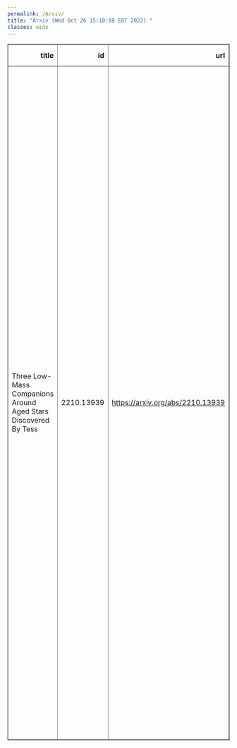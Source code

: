 ```yaml
---
permalink: /Arxiv/
title: "Arxiv (Wed Oct 26 15:10:08 EDT 2022) "
classes: wide
---
```

<table border="1" class="dataframe">
  <thead>
    <tr style="text-align: right;">
      <th>title</th>
      <th>id</th>
      <th>url</th>
      <th>authors</th>
      <th>Local Authors</th>
    </tr>
  </thead>
  <tbody>
    <tr>
      <td>Three Low-Mass Companions Around Aged Stars Discovered By Tess</td>
      <td>2210.13939</td>
      <td><a href="https://arxiv.org/abs/2210.13939" target="_blank">https://arxiv.org/abs/2210.13939</a></td>
      <td>Zitao Lin, Tianjun Gan, Sharon X. Wang, Avi Shporer, Markus Rabus, George Zhou, Angelica Psaridi, François Bouchy, Allyson Bieryla, David W. Latham, Shude Mao, Keivan G. Stassun, Coel Hellier, Steve B. Howell, Carl Ziegler, César Briceño, Douglas A. Caldwe, Karen A. Collins, Jason L. Curtis, Jacqueline K. Faherty, Crystal L. Gnilka, Samuel K. Grunblatt, Jon M. Jenkins, Marshall C. Johnson, Nicholas Law, Monika Lendl, Colin Littlefield, Michael B. Lund, Mikkel N. Lund, Andrew W. Mann, Scott Mcdermott, Lokesh Mishra, Dany Mounzer, Martin Paegert, Tyler Pritchard, George R. Ricker, Sara Seager, Gregor Srdoc, Jiaxin Tang, Stéphane Udry, Roland Vanderspek, David Watanabe, Joshua N. Winn, Jie Yu</td>
      <td>Marshall Johnson</td>
    </tr>
  </tbody>
</table>